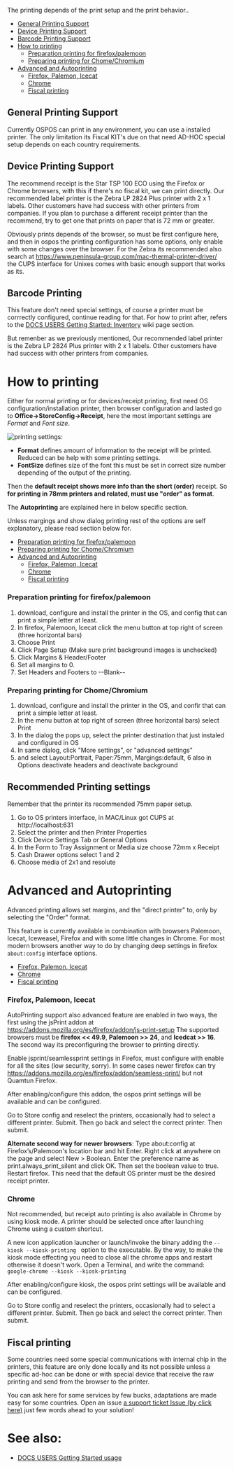 The printing depends of the print setup and the print behavior.. 

  * [General Printing Support](#general-printing-support)
  * [Device Printing Support](#device-printing-support)
  * [Barcode Printing Support](#barcode-printing)
* [How to printing](#how-to-printing)
  * [Preparation printing for firefox/palemoon](#preparation-printing-for-firefoxpalemoon)
  * [Preparing printing for Chome/Chromium](#preparing-printing-for-chomechromium)
* [Advanced and Autoprinting](#advanced-and-autoprinting)
  * [Firefox, Palemon, Icecat](#firefox-palemoon-icecat)
  * [Chrome](#chrome)
  * [Fiscal printing](#fiscal-printing)


## General Printing Support

Currently OSPOS can print in any environment, you can use a installed printer. The only limitation its Fiscal KIT's due on that need AD-HOC special setup depends on each country requirements.

## Device Printing Support

The recommend receipt is the Star TSP 100 ECO using the Firefox or Chrome browsers, with this if there's no fiscal kit, we can print directly. Our recommended label printer is the Zebra LP 2824 Plus printer with 2 x 1 labels. 
Other customers have had success with other printers from companies. If you plan to purchase a different receipt printer than the recommend, try to get one that prints on paper that is 72 mm or greater.

Obviously prints depends of the browser, so must be first configure here, and then in ospos 
the printing configuration has some options, only enable with some changes over the browser.
For the Zebra its recommended also search at https://www.peninsula-group.com/mac-thermal-printer-driver/ 
the CUPS interface for Unixes comes with basic enough support that works as its.

## Barcode Printing

This feature don't need special settings, of course a printer must be corrrectly configured, continue reading for that. For how to print after, refers to the [DOCS USERS Getting Started: Inventory](DOCS-USERS-Getting-Started-usage#3-inventory) wiki page section.

But remenber as we previously mentioned, Our recommended label printer is the Zebra LP 2824 Plus printer with 2 x 1 labels. Other customers have had success with other printers from companies.


# How to printing

Either for normal printing or for devices/receipt printing, first need OS configuration/installation printer, then browser configuration and lasted go to **Office->StoreConfig->Receipt**, here the most important settings are *Format* and *Font size*.

![printing settings:](https://user-images.githubusercontent.com/10962177/36354930-c33ea10c-1498-11e8-8b0b-a4eb2b2ecbdb.png)

* **Format** defines amount of information to the receipt will be printed. Reduced can be help with some printing settings.
* **FontSize** defines size of the font this must be set in correct size number depending of the output of the printing.

Then the **default receipt shows more info than the short (order)** receipt. So **for printing in 78mm printers and related, must use "order" as format**.

The **Autoprinting** are explained here in below specific section.

Unless margings and show dialog printing rest of the options are self explanatory, please read section below for.

  * [Preparation printing for firefox/palemoon](#preparation-printing-for-firefoxpalemoon)
  * [Preparing printing for Chome/Chromium](#preparing-printing-for-chomechromium)
* [Advanced and Autoprinting](#advanced-and-autoprinting)
  * [Firefox, Palemon, Icecat](#firefox-palemoon-icecat)
  * [Chrome](#chrome)
  * [Fiscal printing](#fiscal-printing)


### Preparation printing for firefox/palemoon

1. download, configure and install the printer in the OS, and config that can print a simple letter at least.
2. In firefox, Palemoon, Icecat click the menu button at top right of screen (three horizontal bars)
3. Choose Print
4. Click Page Setup (Make sure print background images is unchecked)
5. Click Margins & Header/Footer
6. Set all margins to 0.
7. Set Headers and Footers to --Blank--

### Preparing printing for Chome/Chromium

1. download, configure and install the printer in the OS, and confir that can print a simple letter at least.
2. In the menu button at top right of screen (three horizontal bars) select Print
3. In the dialog the pops up, select the printer destination that just instaled and configured in OS
4. In same dialog, click "More settings", or "advanced settings"
5. and select Layout:Portrait, Paper:75mm, Margings:default, 
6 also in Options deactivate headers and deactivate background

## Recommended Printing settings

Remember that the printer its recommended 75mm paper setup.

1. Go to OS printers interface, in MAC/Linux got CUPS at http://localhost:631
2. Select the printer and then Printer Properties
3. Click Device Settings Tab or General Options
4. In the Form to Tray Assignment or Media size choose 72mm x Receipt
5. Cash Drawer options select 1 and 2
6. Choose media of 2x1 and resolute

# Advanced and Autoprinting

Advanced printing allows set margins, and the "direct printer" to, only by selecting the "Order" format.

This feature is currently available in combination with browsers Palemoon, Icecat, Iceweasel, Firefox and with some little changes in Chrome. For most modern browsers another way to do by changing deep settings in firefox `about:config` interface options.

  * [Firefox, Palemon, Icecat](#firefox-palemoon-icecat)
  * [Chrome](#chrome)
  * [Fiscal printing](#fiscal-printing)

### Firefox, Palemoon, Icecat

AutoPrinting support also advanced feature are enabled in two ways, the first using the jsPrint addon at
https://addons.mozilla.org/es/firefox/addon/js-print-setup The supported browsers must be **firefox << 49.9**, **Palemoon >> 24**, and **Icedcat >> 16**. The second way its preconfiguring the browser to printing directly.

Enable jsprint/seamlessprint settings in Firefox, must configure with enable for all the sites (low security, sorry). In some cases newer firefox can try https://addons.mozilla.org/es/firefox/addon/seamless-print/ but not Quamtun Firefox.

After enabling/configure this addon, the ospos print settings will be available and can be configured.

Go to Store config and reselect the printers, occasionally had to select a different printer. Submit. 
Then go back and select the correct printer. Then submit.

**Alternate second way for newer browsers**: Type about:config at Firefox’s/Palemoon's location bar and hit Enter. Right click at anywhere on the page and select New > Boolean.  Enter the preference name as print.always_print_silent and click OK. Then set the boolean value to true. Restart firefox. This need that the default OS printer must be the desired receipt printer.

### Chrome

Not recommended, but receipt auto printing is also available in Chrome by using kiosk mode. A printer 
should be selected once after launching Chrome using a custom shortcut.

A new icon application launcher or launch/invoke the binary adding the `--kiosk --kiosk-printing ` option 
to the executable. By the way, to make the kiosk mode effecting you need to close all the chrome 
apps and restart otherwise it doesn't work. Open a Terminal, and write the command: `google-chrome --kiosk --kiosk-printing `

After enabling/configure kiosk, the ospos print settings will be available and can be configured.

Go to Store config and reselect the printers, occasionally had to select a different printer. Submit. 
Then go back and select the correct printer. Then submit.

## Fiscal printing

Some countries need some special communications with internal chip in the printers, this feature are 
only done locally and its not possible unless a specific ad-hoc can be done or with special device that 
receive the raw printing and send from the browser to the printer.

You can ask here for some services by few bucks, adaptations are made easy for some countries. Open an issue [a support ticket Issue (by click here)](https://github.com/opensourcepos/opensourcepos/issues/new) just few words ahead to your solution!

# See also:

* [DOCS USERS Getting Started usage](DOCS-USERS-Getting-Started-usage)